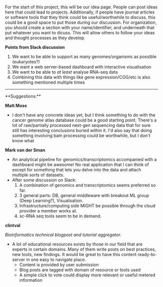 For the start of this project, this will be our idea page. People can post ideas here that could lead to projects.
Additionally, if people have journal articles or software tools that they think could be useful/worthwhile to discuss, 
this could be a good space to put those during our discussion. For organization, you should create a 
section with your name/identifier, and underneath that put whatever you want to dicuss. This will allow others to 
follow your ideas and thought processes as they develop.

**Points from Slack discussion**
1. We want to be able to support as many genomes/organisms as possible (eukaryotes?)
2. We want a web server-based dashboard with interactive visualisation
3. We want to be able to *at least* analyse RNA-seq data
4. Combining this data with things like gene expression/COG/etc is also something mentioned multiple times

<hr>
**Suggestions:**

**Matt Moss**
- I don't have any concrete ideas yet, but I think something to do with the cancer genome atlas database
could be a good starting point. There's a lot of raw/partially processed next-gen sequencing data that for
sure still has interesting conclusions buried within it. I'd also say that doing something involving bam processing 
could be worthwhile, but I don't know what

**Mark van der Sman**
- An analytical pipeline for genomics/transcriptomics accompanied with a dashboard might be awesome!
No real application that I can think of except for something that lets you delve into the data and attach multiple sorts of datasets.
- After some discussion on Slack:
  1. A combination of genomics and transcriptomics seems preferred so far.
  2. 3 general parts: DB, general middleware with breakout ML group (Deep Learning?), Visualisation.
  3. Infrastructure/computing side MIGHT be possible through the cloud provider a member works at.
  4. sc-RNA seq tools seem to be in demand.

**clintval**

_Bioinformatics technical blogpost and tutorial aggregator._
- A lot of educational resources exists by those in our field that are experts in certain domains. Many of them write posts on best practices, new tools, new findings. It would be great to have this content ready-to-server in one easy to navigate place.
  - Content is provided by user submission
  - Blog posts are tagged with domain of resource or tools used
  - A simple click to vote could display more relevant or useful metered information
